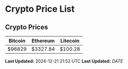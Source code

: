 # Crypto Price List

## Crypto Prices
| Bitcoin | Ethereum | Litecoin |
| ------- | -------- | -------- |
| $96829 | $3327.84 | $100.28 |
**Last Updated:** 2024-12-21 21:52 UTC
**Last Updated:** $DATE$
